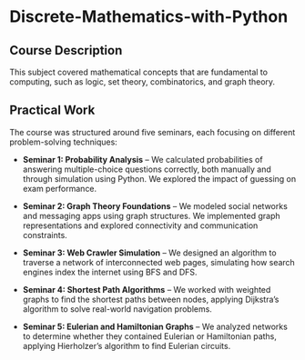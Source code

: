 # Discrete-Mathematics-with-Python
## Course Description

This subject covered mathematical concepts that are fundamental to computing, such as logic, set theory, combinatorics, and graph theory.

## Practical Work

The course was structured around five seminars, each focusing on different problem-solving techniques:

- **Seminar 1: Probability Analysis** – We calculated probabilities of answering multiple-choice questions correctly, both manually and through simulation using Python. We explored the impact of guessing on exam performance.

- **Seminar 2: Graph Theory Foundations** – We modeled social networks and messaging apps using graph structures. We implemented graph representations and explored connectivity and communication constraints.

- **Seminar 3: Web Crawler Simulation** – We designed an algorithm to traverse a network of interconnected web pages, simulating how search engines index the internet using BFS and DFS.

- **Seminar 4: Shortest Path Algorithms** – We worked with weighted graphs to find the shortest paths between nodes, applying Dijkstra’s algorithm to solve real-world navigation problems.

- **Seminar 5: Eulerian and Hamiltonian Graphs** – We analyzed networks to determine whether they contained Eulerian or Hamiltonian paths, applying Hierholzer’s algorithm to find Eulerian circuits.
